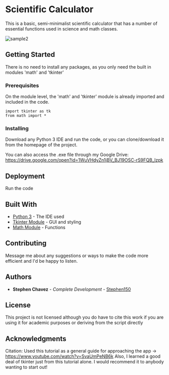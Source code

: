 # Scientific Calculator

This is a basic, semi-minimalist scientific calculator that has a number of essential functions used in science and math classes. 

![sample2](https://user-images.githubusercontent.com/30249978/42414307-a44f449c-8200-11e8-832e-28f3c33b05c5.png)

## Getting Started

There is no need to install any packages, as you only need the built in modules 'math' and 'tkinter'

### Prerequisites

On the module level, the 'math' and 'tkinter' module is already imported and included in the code.

```
import tkinter as tk
from math import *
```

### Installing

Download any Python 3 IDE and run the code, or you can clone/download it from the homepage of the project.

You can also access the .exe file through my Google Drive: https://drive.google.com/open?id=1WuVHdyZn1jBV_BJ19OSC-rS9FQB_lzpk

## Deployment

Run the code

## Built With

* [Python 3](https://notepad-plus-plus.org/) - The IDE used
* [Tkinter Module](https://docs.python.org/3.6/library/tkinter.html) - GUI and styling
* [Math Module](https://docs.python.org/3/library/math.html) - Functions

## Contributing

Message me about any suggestions or ways to make the code more efficient and I'd be happy to listen.

## Authors

* **Stephen Chavez** - *Complete Development* - [Stephen150](https://github.com/Stephen150)

## License

This project is not licensed although you do have to cite this work if you are using it for academic purposes or deriving from the script directly

## Acknowledgments

Citation: Used this tutorial as a general guide for approaching the app -> https://www.youtube.com/watch?v=SvaUmPeNB6k
Also, I learned a good deal of tkinter just from this tutorial alone. I would recommend it to anybody wanting to start out!
